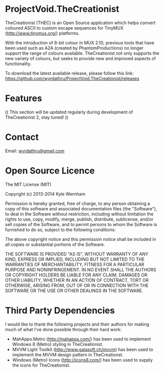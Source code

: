 ProjectVoid.TheCreationist
==========================

TheCreationist (THEC) is an Open Source application which helps convert coloured ASCII to custom escape sequences for TinyMUX (http://www.tinymux.org/) platforms.

With the introduction of 8-bit colour in MUX 2.10, previous tools that have been used such as A2A (created by PhantomProductions) no longer support the range of colours available. TheCreationist not only supports the new variety of colours, but seeks to provide new and improved aspects of functionality.

To download the latest available release, please follow this link: https://github.com/wyrdathru/ProjectVoid.TheCreationist/releases

Features
========

(( This section will be updated regularly during development of TheCreationist 2, stay tuned! ))

Contact
=======

Email: wyrdathru@gmail.com

Open Source Licence
===================

The MIT License (MIT)

Copyright (c) 2013-2014 Kyle Wernham

Permission is hereby granted, free of charge, to any person obtaining a copy of this software and associated documentation files (the "Software"), to deal in the Software without restriction, including without limitation the rights to use, copy, modify, merge, publish, distribute, sublicense, and/or sell copies of the Software, and to permit persons to whom the Software is furnished to do so, subject to the following conditions:

The above copyright notice and this permission notice shall be included in all copies or substantial portions of the Software.

THE SOFTWARE IS PROVIDED "AS IS", WITHOUT WARRANTY OF ANY KIND, EXPRESS OR IMPLIED, INCLUDING BUT NOT LIMITED TO THE WARRANTIES OF MERCHANTABILITY, FITNESS FOR A PARTICULAR PURPOSE AND NONINFRINGEMENT. IN NO EVENT SHALL THE AUTHORS OR COPYRIGHT HOLDERS BE LIABLE FOR ANY CLAIM, DAMAGES OR OTHER LIABILITY, WHETHER IN AN ACTION OF CONTRACT, TORT OR OTHERWISE, ARISING FROM, OUT OF OR IN CONNECTION WITH THE SOFTWARE OR THE USE OR OTHER DEALINGS IN THE SOFTWARE.

Third Party Dependencies
===================

I would like to thank the following projects and their authors for making much of what I've done possible through their hard work:

- MahApps.Metro (http://mahapps.com/) has been used to implement Windows 8 (Metro) styling in TheCreationist.
- MVVM Light Toolkit (http://www.galasoft.ch/mvvm) has been used to implement the MVVM design pattern in TheCreationst.
- Windows (Metro) Icons (http://icons8.com/) has been used to supply the icons for TheCreationist.

